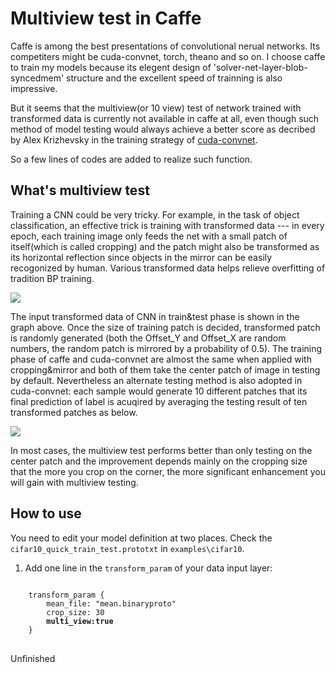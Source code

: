 # Multiview test in Caffe

Caffe is among the best presentations of convolutional nerual networks. Its competiters might be cuda-convnet, torch, theano and so on. I choose caffe to train my models because its elegent design of 'solver-net-layer-blob-syncedmem' structure and the excellent speed of trainning is also impressive.

But it seems that the multiview(or 10 view) test of network trained with transformed data is currently not available in caffe at all, even though such method of model testing would always achieve a better score as decribed by Alex Krizhevsky in the training strategy of [cuda-convnet](https://code.google.com/p/cuda-convnet/wiki/TrainingNet).

So a few lines of codes are added to realize such function.

## What's multiview test

Training a CNN could be very tricky. For example, in the task of object classification, an effective trick is training with transformed data --- in every epoch, each training image only feeds the net with a small patch of itself(which is called cropping) and the patch might also be transformed as its horizontal reflection since objects in the mirror can be easily recogonized by human. Various transformed data helps relieve overfitting of tradition BP training.

<img src="https://raw.githubusercontent.com/AkiChen/Multiview-Caffe/master/pictures/multiview_origin_pic0.png">

The input transformed data of CNN in train&test phase is shown in the graph above. Once the size of training patch is decided, transformed patch is randomly generated (both the Offset_Y and Offset_X are random numbers, the random patch is mirrored by a probability of 0.5). The training phase of caffe and cuda-convnet are almost the same when applied with cropping&mirror and both of them take the center patch of image in testing by default. Nevertheless an alternate testing method is also adopted in cuda-convnet: each sample would generate 10 different patches that its final prediction of label is acuqired by averaging the testing result of ten transformed patches as below.

<img src="https://raw.githubusercontent.com/AkiChen/Multiview-Caffe/master/pictures/multiview_origin_pic1.png">

In most cases, the multiview test performs better than only testing on the center patch and the improvement depends mainly on the cropping size that the more you crop on the corner, the more significant enhancement you will gain with multiview testing.

## How to use

You need to edit your model definition at two places. Check the `cifar10_quick_train_test.prototxt` in `examples\cifar10`.

1. Add one line in the `transform_param` of your data input layer: 

<pre>
<code>
    transform_param { 
        mean_file: "mean.binaryproto" 
        crop_size: 30 
        <strong>multi_view:true</strong>
    }
</code>
</pre>
    


Unfinished





